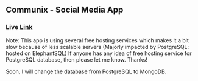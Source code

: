 ## Communix - Social Media App

### Live [Link](https://communix-app.netlify.app/)
Note: This app is using several free hosting services which makes it a bit slow because of less scalable servers (Majorly impacted by PostgreSQL: hosted on ElephantSQL)
If anyone has any idea of free hosting service for PostgreSQL database, then please let me know. Thanks!

Soon, I will change the database from PostgreSQL to MongoDB.
